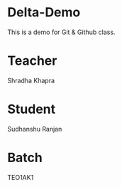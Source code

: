 # Delta-Demo
This is a demo for Git &amp; Github class.

# Teacher
Shradha Khapra 

# Student
Sudhanshu Ranjan

# Batch 
TEO1AK1